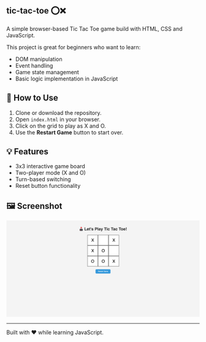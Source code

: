 ## tic-tac-toe ⭕❌

A simple browser-based Tic Tac Toe game build with HTML, CSS and JavaScript.

This project is great for beginners who want to learn:
- DOM manipulation
- Event handling
- Game state management
- Basic logic implementation in JavaScript

## 🚀 How to Use

1. Clone or download the repository.
2. Open `index.html` in your browser.
3. Click on the grid to play as X and O.
4. Use the **Restart Game** button to start over.

## 💡 Features

- 3x3 interactive game board
- Two-player mode (X and O)
- Turn-based switching
- Reset button functionality

## 🖼️ Screenshot

![Tic Tac Toe Screenshot](assets/screenshot.png)

---

Built with ❤️ while learning JavaScript.
